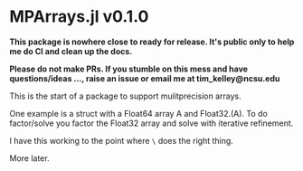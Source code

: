 # MPArrays.jl v0.1.0

__This package is nowhere close to ready for release. It's public only to help me do CI and clean up the docs.__

__Please do not make PRs. If you stumble on this mess and have questions/ideas ..., raise an issue or email me at tim_kelley@ncsu.edu__

This is the start of a package to support mulitprecision arrays. 

One example is a struct with a Float64 array A and Float32.(A). To do factor/solve you factor the Float32 array and solve with iterative refinement.

I have this working to the point where ```\``` does the right thing.

More later.
